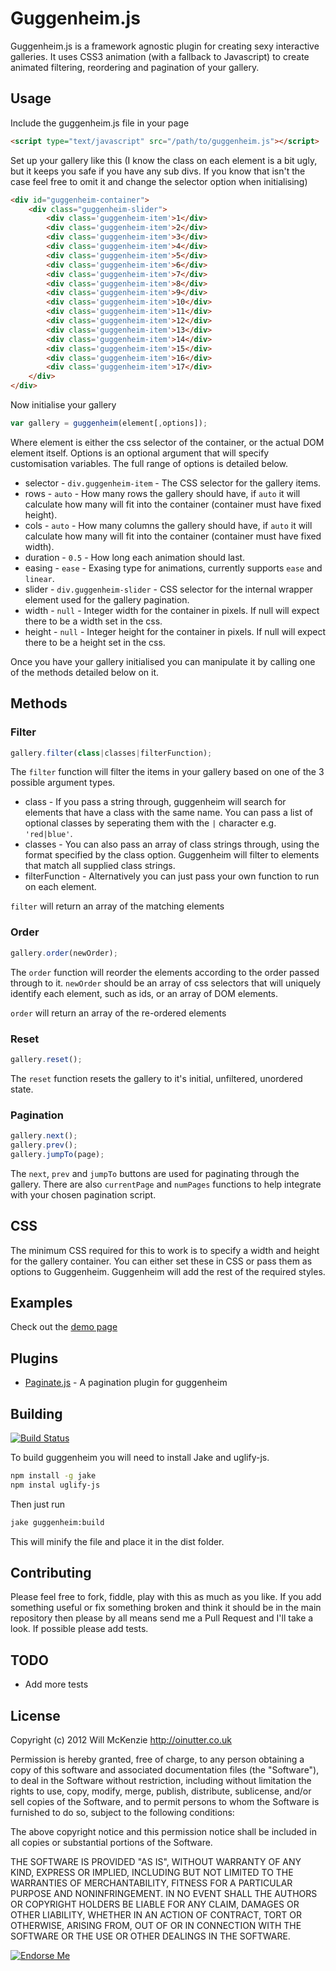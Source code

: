 Guggenheim.js
=============

Guggenheim.js is a framework agnostic plugin for creating sexy interactive galleries. It uses CSS3 animation (with a fallback to Javascript) to create animated filtering, reordering and pagination of your gallery.


Usage
-----

Include the guggenheim.js file in your page

```html
<script type="text/javascript" src="/path/to/guggenheim.js"></script>
```

Set up your gallery like this (I know the class on each element is a bit ugly, but it keeps you safe if you have any sub divs. If you know that isn't the case feel free to omit it and change the selector option when initialising)

```html
<div id="guggenheim-container">
	<div class="guggenheim-slider">
		<div class='guggenheim-item'>1</div>
		<div class='guggenheim-item'>2</div>
		<div class='guggenheim-item'>3</div>
		<div class='guggenheim-item'>4</div>
		<div class='guggenheim-item'>5</div>
		<div class='guggenheim-item'>6</div>
		<div class='guggenheim-item'>7</div>
		<div class='guggenheim-item'>8</div>
		<div class='guggenheim-item'>9</div>
		<div class='guggenheim-item'>10</div>
		<div class='guggenheim-item'>11</div>
		<div class='guggenheim-item'>12</div>
		<div class='guggenheim-item'>13</div>
		<div class='guggenheim-item'>14</div>
		<div class='guggenheim-item'>15</div>
		<div class='guggenheim-item'>16</div>
		<div class='guggenheim-item'>17</div>
	</div>
</div>
```

Now initialise your gallery

```Javascript
var gallery = guggenheim(element[,options]);
```

Where element is either the css selector of the container, or the actual DOM element itself. Options is an optional argument that will specify customisation variables. The full range of options is detailed below.

* selector - `div.guggenheim-item` - The CSS selector for the gallery items.
* rows - `auto` - How many rows the gallery should have, if `auto` it will calculate how many will fit into the container (container must have fixed height).
* cols - `auto` - How many columns the gallery should have, if `auto` it will calculate how many will fit into the container (container must have fixed width).
* duration - `0.5` - How long each animation should last.
* easing - `ease` - Exasing type for animations, currently supports `ease` and `linear`.
* slider - `div.guggenheim-slider` - CSS selector for the internal wrapper element used for the gallery pagination.
* width - `null` - Integer width for the container in pixels. If null will expect there to be a width set in the css.
* height - `null` - Integer height for the container in pixels. If null will expect there to be a height set in the css.

Once you have your gallery initialised you can manipulate it by calling one of the methods detailed below on it.

Methods
-------

### Filter ###

``` Javascript
gallery.filter(class|classes|filterFunction);
```

The `filter` function will filter the items in your gallery based on one of the 3 possible argument types.

* class - If you pass a string through, guggenheim will search for elements that have a class with the same name. You can pass a list of optional classes by seperating them with the `|` character e.g. `'red|blue'`.
* classes - You can also pass an array of class strings through, using the format specified by the class option. Guggenheim will filter to elements that match all supplied class strings.
* filterFunction - Alternatively you can just pass your own function to run on each element.

`filter` will return an array of the matching elements


### Order ###

``` Javascript
gallery.order(newOrder);
```

The `order` function will reorder the elements according to the order passed through to it. `newOrder` should be an array of css selectors that will uniquely identify each element, such as ids, or an array of DOM elements.

`order` will return an array of the re-ordered elements


### Reset ###

``` Javascript
gallery.reset();
```

The `reset` function resets the gallery to it's initial, unfiltered, unordered state.

### Pagination ###

``` Javascript
gallery.next();
gallery.prev();
gallery.jumpTo(page);
```

The `next`, `prev` and `jumpTo` buttons are used for paginating through the gallery. There are also `currentPage` and `numPages` functions to help integrate with your chosen pagination script.


CSS
---

The minimum CSS required for this to work is to specify a width and height for the gallery container. You can either set these in CSS or pass them as options to Guggenheim. Guggenheim will add the rest of the required styles.


Examples
--------

Check out the [demo page](http://oinutter.github.com/guggenheim.js)

Plugins
-------

* [Paginate.js](https://github.com/OiNutter/paginate.js) - A pagination plugin for guggenheim


Building
--------

[![Build Status](https://secure.travis-ci.org/OiNutter/guggenheim.js.png)](http://travis-ci.org/OiNutter/guggenheim.js)

To build guggenheim you will need to install Jake and uglify-js.

``` bash
npm install -g jake
npm instal uglify-js
```

Then just run

``` bash
jake guggenheim:build
```

This will minify the file and place it in the dist folder.

Contributing
------------

Please feel free to fork, fiddle, play with this as much as you like. If you add something useful or fix something broken and think it should be in the main repository then please by all means send me a Pull Request and I'll take a look. If possible please add tests.

TODO
----

* Add more tests

License
-------

Copyright (c) 2012 Will McKenzie
http://oinutter.co.uk

Permission is hereby granted, free of charge, to any person obtaining
a copy of this software and associated documentation files (the
"Software"), to deal in the Software without restriction, including
without limitation the rights to use, copy, modify, merge, publish,
distribute, sublicense, and/or sell copies of the Software, and to
permit persons to whom the Software is furnished to do so, subject to
the following conditions:

The above copyright notice and this permission notice shall be
included in all copies or substantial portions of the Software.

THE SOFTWARE IS PROVIDED "AS IS", WITHOUT WARRANTY OF ANY KIND,
EXPRESS OR IMPLIED, INCLUDING BUT NOT LIMITED TO THE WARRANTIES OF
MERCHANTABILITY, FITNESS FOR A PARTICULAR PURPOSE AND
NONINFRINGEMENT. IN NO EVENT SHALL THE AUTHORS OR COPYRIGHT HOLDERS BE
LIABLE FOR ANY CLAIM, DAMAGES OR OTHER LIABILITY, WHETHER IN AN ACTION
OF CONTRACT, TORT OR OTHERWISE, ARISING FROM, OUT OF OR IN CONNECTION
WITH THE SOFTWARE OR THE USE OR OTHER DEALINGS IN THE SOFTWARE.



[![Endorse Me](http://api.coderwall.com/OiNutter/endorsecount.png)](http://coderwall.com/OiNutter)